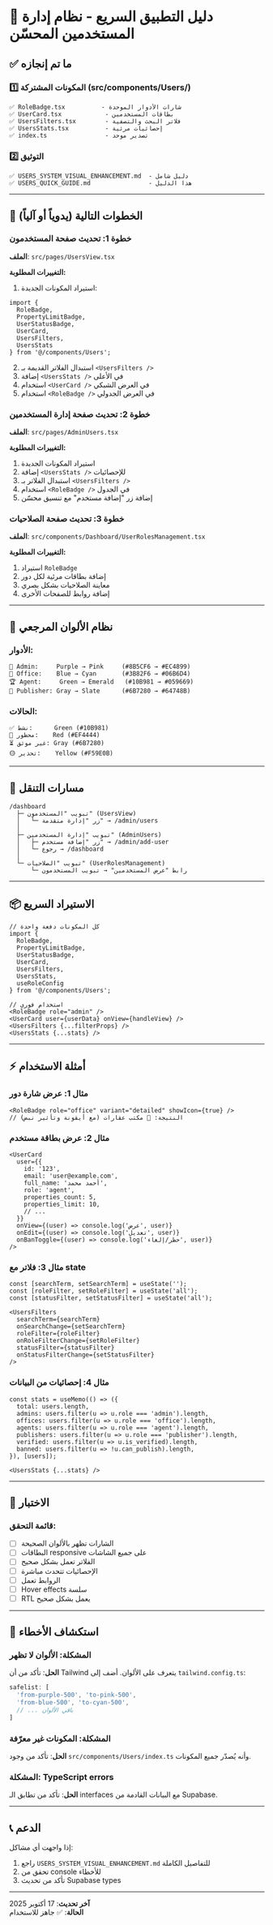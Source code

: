 # 🚀 دليل التطبيق السريع - نظام إدارة المستخدمين المحسّن

## ✅ ما تم إنجازه

### 1️⃣ المكونات المشتركة (src/components/Users/)
```
✅ RoleBadge.tsx          - شارات الأدوار الموحدة
✅ UserCard.tsx            - بطاقات المستخدمين
✅ UsersFilters.tsx        - فلاتر البحث والتصفية
✅ UsersStats.tsx          - إحصائيات مرئية
✅ index.ts                - تصدير موحد
```

### 2️⃣ التوثيق
```
✅ USERS_SYSTEM_VISUAL_ENHANCEMENT.md  - دليل شامل
✅ USERS_QUICK_GUIDE.md                - هذا الدليل
```

---

## 🔄 الخطوات التالية (يدوياً أو آلياً)

### خطوة 1: تحديث صفحة المستخدمون
**الملف**: `src/pages/UsersView.tsx`

**التغييرات المطلوبة:**
1. استيراد المكونات الجديدة:
```tsx
import { 
  RoleBadge, 
  PropertyLimitBadge, 
  UserStatusBadge,
  UserCard,
  UsersFilters,
  UsersStats 
} from '@/components/Users';
```

2. استبدال الفلاتر القديمة بـ `<UsersFilters />`
3. إضافة `<UsersStats />` في الأعلى
4. استخدام `<UserCard />` في العرض الشبكي
5. استخدام `<RoleBadge />` في العرض الجدولي

### خطوة 2: تحديث صفحة إدارة المستخدمين
**الملف**: `src/pages/AdminUsers.tsx`

**التغييرات المطلوبة:**
1. استيراد المكونات الجديدة
2. إضافة `<UsersStats />` للإحصائيات
3. استبدال الفلاتر بـ `<UsersFilters />`
4. استخدام `<RoleBadge />` في الجدول
5. إضافة زر "إضافة مستخدم" مع تنسيق محسّن

### خطوة 3: تحديث صفحة الصلاحيات
**الملف**: `src/components/Dashboard/UserRolesManagement.tsx`

**التغييرات المطلوبة:**
1. استيراد `RoleBadge`
2. إضافة بطاقات مرئية لكل دور
3. معاينة الصلاحيات بشكل بصري
4. إضافة روابط للصفحات الأخرى

---

## 🎨 نظام الألوان المرجعي

### الأدوار:
```
👑 Admin:     Purple → Pink     (#8B5CF6 → #EC4899)
🏢 Office:    Blue → Cyan       (#3B82F6 → #06B6D4)
🏆 Agent:     Green → Emerald   (#10B981 → #059669)
👤 Publisher: Gray → Slate      (#6B7280 → #64748B)
```

### الحالات:
```
✅ نشط:      Green (#10B981)
🚫 محظور:    Red (#EF4444)
⏳ غير موثق: Gray (#6B7280)
🟡 تحذير:    Yellow (#F59E0B)
```

---

## 🔗 مسارات التنقل

```
/dashboard
  ├─ تبويب "المستخدمون" (UsersView)
  │   └─ زر "إدارة متقدمة" → /admin/users
  │
  ├─ تبويب "إدارة المستخدمين" (AdminUsers)  
  │   ├─ زر "إضافة مستخدم" → /admin/add-user
  │   └─ رجوع → /dashboard
  │
  └─ تبويب "الصلاحيات" (UserRolesManagement)
      └─ رابط "عرض المستخدمين" → تبويب المستخدمون
```

---

## 📦 الاستيراد السريع

```tsx
// كل المكونات دفعة واحدة
import {
  RoleBadge,
  PropertyLimitBadge,
  UserStatusBadge,
  UserCard,
  UsersFilters,
  UsersStats,
  useRoleConfig
} from '@/components/Users';

// استخدام فوري
<RoleBadge role="admin" />
<UserCard user={userData} onView={handleView} />
<UsersFilters {...filterProps} />
<UsersStats {...stats} />
```

---

## ⚡ أمثلة الاستخدام

### مثال 1: عرض شارة دور
```tsx
<RoleBadge role="office" variant="detailed" showIcon={true} />
// النتيجة: 🏢 مكتب عقارات (مع أيقونة وتأثير نبض)
```

### مثال 2: عرض بطاقة مستخدم
```tsx
<UserCard 
  user={{
    id: '123',
    email: 'user@example.com',
    full_name: 'أحمد محمد',
    role: 'agent',
    properties_count: 5,
    properties_limit: 10,
    // ...
  }}
  onView={(user) => console.log('عرض', user)}
  onEdit={(user) => console.log('تعديل', user)}
  onBanToggle={(user) => console.log('حظر/إلغاء', user)}
/>
```

### مثال 3: فلاتر مع state
```tsx
const [searchTerm, setSearchTerm] = useState('');
const [roleFilter, setRoleFilter] = useState('all');
const [statusFilter, setStatusFilter] = useState('all');

<UsersFilters 
  searchTerm={searchTerm}
  onSearchChange={setSearchTerm}
  roleFilter={roleFilter}
  onRoleFilterChange={setRoleFilter}
  statusFilter={statusFilter}
  onStatusFilterChange={setStatusFilter}
/>
```

### مثال 4: إحصائيات من البيانات
```tsx
const stats = useMemo(() => ({
  total: users.length,
  admins: users.filter(u => u.role === 'admin').length,
  offices: users.filter(u => u.role === 'office').length,
  agents: users.filter(u => u.role === 'agent').length,
  publishers: users.filter(u => u.role === 'publisher').length,
  verified: users.filter(u => u.is_verified).length,
  banned: users.filter(u => !u.can_publish).length,
}), [users]);

<UsersStats {...stats} />
```

---

## 🧪 الاختبار

### قائمة التحقق:
- [ ] الشارات تظهر بالألوان الصحيحة
- [ ] البطاقات responsive على جميع الشاشات
- [ ] الفلاتر تعمل بشكل صحيح
- [ ] الإحصائيات تتحدث مباشرة
- [ ] الروابط تعمل
- [ ] Hover effects سلسة
- [ ] RTL يعمل بشكل صحيح

---

## 🐛 استكشاف الأخطاء

### المشكلة: الألوان لا تظهر
**الحل**: تأكد من أن Tailwind يتعرف على الألوان. أضف إلى `tailwind.config.ts`:
```ts
safelist: [
  'from-purple-500', 'to-pink-500',
  'from-blue-500', 'to-cyan-500',
  // ... باقي الألوان
]
```

### المشكلة: المكونات غير معرّفة
**الحل**: تأكد من وجود `src/components/Users/index.ts` وأنه يُصدّر جميع المكونات.

### المشكلة: TypeScript errors
**الحل**: تأكد من تطابق الـ interfaces مع البيانات القادمة من Supabase.

---

## 📞 الدعم

إذا واجهت أي مشاكل:
1. راجع `USERS_SYSTEM_VISUAL_ENHANCEMENT.md` للتفاصيل الكاملة
2. تحقق من console للأخطاء
3. تأكد من تحديث Supabase types

---

**آخر تحديث**: 17 أكتوبر 2025  
**الحالة**: ✅ جاهز للاستخدام
